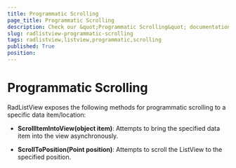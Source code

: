 ```yaml
---
title: Programmatic Scrolling
page_title: Programmatic Scrolling
description: Check our &quot;Programmatic Scrolling&quot; documentation article for RadListView for UWP control.
slug: radlistview-programmatic-scrolling
tags: radlistview,listview,programmatic,scrolling
published: True
position: 
---
```


# Programmatic Scrolling

RadListView exposes the following methods for programmatic scrolling to a specific data item/location: 

* **ScrollItemIntoView(object item)**: Attempts to bring the specified data item into the view asynchronously.

* **ScrollToPosition(Point position)**: Attempts to scroll the ListView to the specified position.